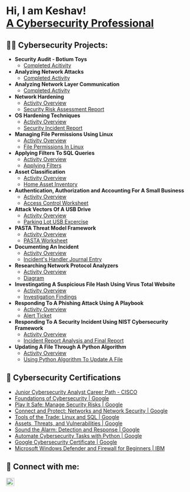 <h1>Hi, I am Keshav! 
  <br/>
  <a href="https://www.linkedin.com/in/keshavkr/">A Cybersecurity Professional</a>

<h2>👨‍💻 Cybersecurity Projects:</h2>

- <b>Security Audit - Botium Toys</b>
  - [Completed Acitivity](https://github.com/cyberkeshav/Security-Audit-Botium-Toys)
- <b>Analyzing Network Attacks</b>
  - [Completed Activity](https://github.com/cyberkeshav/analyzing-network-attacks)
- <b>Analyzing Network Layer Communication</b>
  - [Completed Activity](https://github.com/cyberkeshav/network-layer-communication)
- <b>Network Hardening</b>
  - [Activity Overview](https://github.com/joshmadakor1/Package-Delivery-Pathfinding-Algorithm)
  - [Security Risk Assessment Report](https://github.com/joshmadakor1/Package-Delivery-Pathfinding-Algorithm)
- <b>OS Hardening Techniques</b>
  - [Activity Overview](https://github.com/joshmadakor1/4chan-Image-Analysis-Middleware-C964)
  - [Security Incident Report](https://github.com/joshmadakor1/4chan-Image-Analysis-Middleware-C964)
- <b>Managing File Permissions Using Linux</b>
  - [Activity Overview](https://github.com/joshmadakor1/Sentinel-Lab)
  - [File Permissions In Linux](https://github.com/joshmadakor1/Jwipe.PowerShell)
- <b>Applying Filters To SQL Queries</b>
  - [Activity Overview](https://github.com/joshmadakor1/EncrypterPOC)
  - [Applying Filters](https://github.com/joshmadakor1/DecrypterPOC)
- <b>Asset Classification</b>
  - [Activity Overview](https://github.com/joshmadakor1/Package-Delivery-Pathfinding-Algorithm)
  - [Home Asset Inventory](https://github.com/joshmadakor1/Package-Delivery-Pathfinding-Algorithm)
- <b>Authentication, Authorization and Accounting For A Small Business</b>
  - [Activity Overview](https://github.com/joshmadakor1/Package-Delivery-Pathfinding-Algorithm)
  - [Access Control Worksheet](https://github.com/joshmadakor1/Package-Delivery-Pathfinding-Algorithm)
- <b>Attack Vectors Of A USB Drive</b>
  - [Activity Overview](https://github.com/joshmadakor1/Package-Delivery-Pathfinding-Algorithm)
  - [Parking Lot USB Excercise](https://github.com/joshmadakor1/Package-Delivery-Pathfinding-Algorithm)
- <b>PASTA Threat Model Framework</b>
  - [Activity Overview](https://github.com/joshmadakor1/Package-Delivery-Pathfinding-Algorithm)
  - [PASTA Worksheet](https://github.com/joshmadakor1/Package-Delivery-Pathfinding-Algorithm)
- <b>Documenting An Incident</b>
  - [Activity Overview](https://github.com/joshmadakor1/Package-Delivery-Pathfinding-Algorithm)
  - [Incident's Handler Journal Entry](https://github.com/joshmadakor1/Package-Delivery-Pathfinding-Algorithm)
- <b>Researching Network Protocol Analyzers</b>
  - [Activity Overview](https://github.com/joshmadakor1/Package-Delivery-Pathfinding-Algorithm)
  - [Diagram](https://github.com/joshmadakor1/Package-Delivery-Pathfinding-Algorithm)
- <b>Investingating A Suspicious File Hash Using Virus Total Website</b>
  - [Activity Overview](https://github.com/joshmadakor1/Package-Delivery-Pathfinding-Algorithm)
  - [Investigation Findings](https://github.com/joshmadakor1/Package-Delivery-Pathfinding-Algorithm)
- <b>Responding To A Phishing Attack Using A Playbook</b>
  - [Activity Overview](https://github.com/joshmadakor1/Package-Delivery-Pathfinding-Algorithm)
  - [Alert Ticket](https://github.com/joshmadakor1/Package-Delivery-Pathfinding-Algorithm)
- <b>Responding To A Security Incident Using NIST Cybersecurity Framework</b>
  - [Activity Overview](https://github.com/joshmadakor1/Package-Delivery-Pathfinding-Algorithm)
  - [Incident Report Analysis and Final Report](https://github.com/joshmadakor1/Package-Delivery-Pathfinding-Algorithm)
- <b>Updating A File Through A Python Algorithm</b>
  - [Activity Overview](https://github.com/joshmadakor1/Package-Delivery-Pathfinding-Algorithm)
  - [Using Python Algorithm To Update A File](https://github.com/joshmadakor1/Package-Delivery-Pathfinding-Algorithm)


<h2>🏅 Cybersecurity Certifications</h2>

- [Junior Cybersecurity Analyst Career Path - CISCO](https://www.credly.com/badges/8338a196-1952-4cd0-b98a-9d7a45f3fc2f/linked_in_profile)
- [Foundations of Cybersecurity | Google](https://www.coursera.org/account/accomplishments/certificate/XC7Q6E8ZZ8WE)
- [Play It Safe: Manage Security Risks | Google](https://www.coursera.org/account/accomplishments/certificate/43ZLM5SDT8UX)
- [Connect and Protect: Networks and Network Security | Google](https://www.coursera.org/account/accomplishments/certificate/BC4YJWAKHRXR)
- [Tools of the Trade: Linux and SQL | Google](https://www.coursera.org/account/accomplishments/certificate/Q2BDXYXT4UYD)
- [Assets, Threats, and Vulnerabilities | Google](https://www.coursera.org/account/accomplishments/certificate/G8L2CKMAMB63)
- [Sound the Alarm: Detection and Response | Google](https://www.coursera.org/account/accomplishments/certificate/9LQ5BV7835QL)
- [Automate Cybersecurity Tasks with Python | Google](https://www.coursera.org/account/accomplishments/certificate/K2KFG8Z2AE5R)
- [Google Cybersecurity Certificate | Google](https://www.credly.com/badges/e8d27c2f-35c9-44e6-af43-1345e7a08153/)
- [Microsoft Windows Defender and Firewall for Beginners | IBM](https://www.credly.com/badges/e8d27c2f-35c9-44e6-af43-1345e7a08153/)




<h2> 🤳 Connect with me:</h2>

[<img align="left" alt="Keshav | LinkedIn" width="22px" src="https://cdn.jsdelivr.net/npm/simple-icons@v3/icons/linkedin.svg" />][linkedin]

[linkedin]: https://www.linkedin.com/in/keshavkr/
